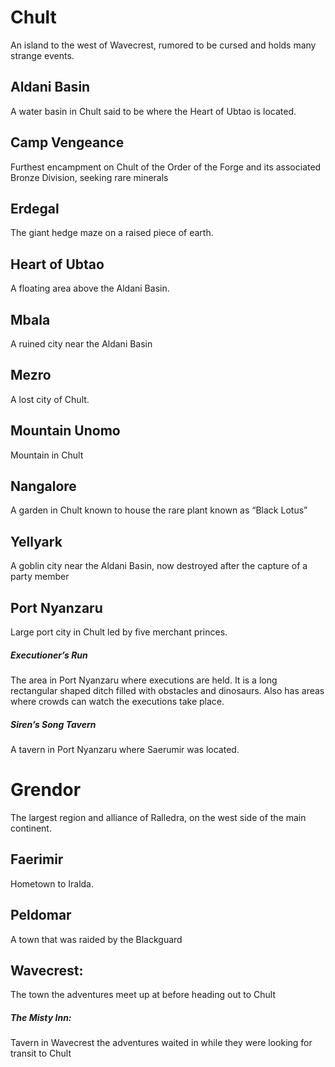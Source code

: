 Chult
=====
An island to the west of Wavecrest, rumored to be cursed and holds many strange events.

## Aldani Basin
A water basin in Chult said to be where the Heart of Ubtao is located.

## Camp Vengeance
Furthest encampment on Chult of the Order of the Forge and its associated Bronze Division, seeking rare minerals

## Erdegal
The giant hedge maze on a raised piece of earth. 

## Heart of Ubtao
A floating area above the Aldani Basin.

## Mbala
A ruined city near the Aldani Basin

## Mezro
A lost city of Chult.

## Mountain Unomo
Mountain in Chult

## Nangalore
A garden in Chult known to house the rare plant known as “Black Lotus”

## Yellyark 
A goblin city near the Aldani Basin, now destroyed after the capture of a party member

## Port Nyanzaru
Large port city in Chult led by five merchant princes.

##### Executioner’s Run
The area in Port Nyanzaru where executions are held. It is a long rectangular shaped ditch filled with obstacles and dinosaurs. Also has areas where crowds can watch the executions take place.

##### *Siren’s Song Tavern*
A tavern in Port Nyanzaru where Saerumir was located.

Grendor
=======
The largest region and alliance of Ralledra, on the west side of the main continent.

## Faerimir
Hometown to Iralda.

## Peldomar
A town that was raided by the Blackguard

## Wavecrest:
The town the adventures meet up at before heading out to Chult

##### The Misty Inn:
Tavern in Wavecrest the adventures waited in while they were looking for transit to Chult
